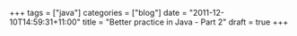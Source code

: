 +++
tags = ["java"]
categories = ["blog"]
date = "2011-12-10T14:59:31+11:00"
title = "Better practice in Java - Part 2"
draft = true
+++

